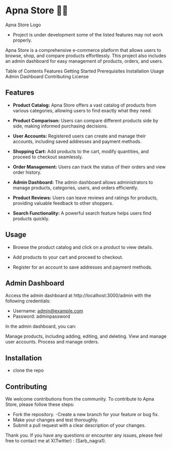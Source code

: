 # Apna Store 🛒🌟

Apna Store Logo

- Project is under development some of the listed features may not work properly.

Apna Store is a comprehensive e-commerce platform that allows users to browse, shop, and compare products effortlessly. This project also includes an admin dashboard for easy management of products, orders, and users.

Table of Contents
Features
Getting Started
Prerequisites
Installation
Usage
Admin Dashboard
Contributing
License

## Features

- **Product Catalog:** Apna Store offers a vast catalog of products from various categories, allowing users to find exactly what they need.

- **Product Comparison:** Users can compare different products side by side, making informed purchasing decisions.

- **User Accounts:** Registered users can create and manage their accounts, including saved addresses and payment methods.

- **Shopping Cart:** Add products to the cart, modify quantities, and proceed to checkout seamlessly.

- **Order Management:** Users can track the status of their orders and view order history.

- **Admin Dashboard:** The admin dashboard allows administrators to manage products, categories, users, and orders efficiently.

- **Product Reviews:** Users can leave reviews and ratings for products, providing valuable feedback to other shoppers.

- **Search Functionality:** A powerful search feature helps users find products quickly.
## Usage
- Browse the product catalog and click on a product to view details.

- Add products to your cart and proceed to checkout.

- Register for an account to save addresses and payment methods.


## Admin Dashboard
Access the admin dashboard at http://localhost:3000/admin with the following credentials:

- Username: admin@example.com
- Password: adminpassword

In the admin dashboard, you can:

Manage products, including adding, editing, and deleting.
View and manage user accounts.
Process and manage orders.

## Installation 

- clone the repo 

## Contributing
We welcome contributions from the community. To contribute to Apna Store, please follow these steps:

- Fork the repository.
-Create a new branch for your feature or bug fix.
- Make your changes and test thoroughly.
- Submit a pull request with a clear description of your changes.

Thank you. If you have any questions or encounter any issues, please feel free to contact me at X(Twitter) : (Sarb_nagra1).
